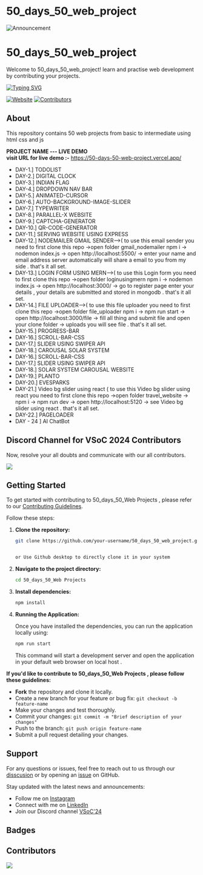 # 50_days_50_web_project



<img src="https://readme-typing-svg.demolab.com?font=Fira+Code&size=24&weight=900&pause=1000&color=0FF26C&random=false&center=false&width=1500&height=100&lines=Announcement:+Contributors,+please+ensure+tasks+are+completed+within+assigned+timeframes+as+per+project+sidebar." alt="Announcement" />

# 50_days_50_web_project

Welcome to 50_days_50_web_project! learn and practise web development by contributing your projects.

<a href="[https://github.com/Dhairyagoth](https://github.com/dhairyagothi)i"><img src="https://readme-typing-svg.demolab.com?font=Fira+Code&pause=1000&color=DEF72C&random=false&center=false &width=1000&lines=Hi%2C+there.+If+you+like+50_days_50_web_project,+give+it+a+Star" alt="Typing SVG" /></a>

[![Website](https://img.shields.io/website?url=https%3A%2F%2F50-days-50-web-project.vercel.app/%2F)](https://50-days-50-web-project.vercel.app/)
[![Contributors](https://img.shields.io/github/contributors/50_days_50_web_project/50_days_50_web_project)](https://github.com/dhairyagothi/50_days_50_web_project)

## About

This repository contains 50 web projects from basic to intermediate using html css and js 

 **PROJECT NAME --- LIVE DEMO**          
**visit URL for live demo :-** https://50-days-50-web-project.vercel.app/  

- DAY-1.] TODOLIST     
- DAY-2.] DIGITAL CLOCK      
- DAY-3.] INDIAN FLAG     
- DAY-4.] DROPDOWN NAV BAR       
- DAY-5.] ANIMATED-CURSOR        
- DAY-6.] AUTO-BACKGROUND-IMAGE-SLIDER          
- DAY-7.] TYPEWRITER          
- DAY-8.] PARALLEL-X WEBSITE          
- DAY-9.] CAPTCHA-GENERATOR                    
- DAY-10.] QR-CODE-GENERATOR       
- DAY-11.] SERVING WEBSITE USING EXPRESS           
- DAY-12.] NODEMAILER GMAIL SENDER-->( to use this email sender you need to first clone this repo ->open folder gmail_nodemailer npm i -> nodemon index.js -> open http://localhost:5500/ -> enter your name and email address server automatically will share a email to you from my side . that's it all set.                       
- DAY-13.] LOGIN FORM USING MERN-->( to use this Login form you need to first clone this repo ->open folder loginusingmern npm i -> nodemon index.js -> open http://localhost:3000/ -> go to register page enter your details , your details are submitted and stored in mongodb . that's it all set.                       
- DAY-14.] FILE UPLOADER-->( to use this file uploader you need to first clone this repo ->open folder file_uploader npm i -> npm run start -> open http://localhost:3000/file -> fill all thing and submit file and open your clone folder -> uploads you will see file . that's it all set.                               
- DAY-15.] PROGRESS-BAR     
- DAY-16.] SCROLL-BAR-CSS 
- DAY-17.] SLIDER USING SWIPER API                                                    
- DAY-18.] CAROUSAL SOLAR SYSTEM                      
- DAY-16.] SCROLL-BAR-CSS               
- DAY-17.] SLIDER USING SWIPER API            
- DAY-18.] SOLAR SYSTEM CAROUSAL WEBSITE                     
- DAY-19.] PLANTO                       
- DAY-20.] EVESPARKS                       
- DAY-21.] Video bg slider using react  ( to use this Video bg slider using react you need to first clone this repo ->open folder travel_website -> npm i -> npm run dev -> open http://localhost:5120 -> see Video bg slider using react . that's it all set.                            
- DAY-22.] PAGELOADER
- DAY - 24 ] AI ChatBot

## Discord Channel for VSoC 2024 Contributors

Now, resolve your all doubts and communicate with our all contributors.

[![](https://img.shields.io/badge/Discord-5865F2.svg?style=for-the-badge&logo=Discord&logoColor=white)](https://discord.com/channels/1234877876382208082/1251770938995773552)

## Getting Started

<!-- ⚠️ new update: Read carefully👉 https://github.com/50_days_50_web_project/discussions/1028 -->

To get started with contributing to 50_days_50_Web Projects , please refer to our [Contributing Guidelines](CONTRIBUTING.md).

Follow these steps:

1. **Clone the repository:** 
   ```bash
   git clone https://github.com/your-username/50_days_50_web_project.git


   or Use Github desktop to directly clone it in your system
   ```

2. **Navigate to the project directory:**
   ```bash
   cd 50_days_50_Web Projects
   ```

3. **Install dependencies:**
   ```bash
   npm install
   ```

4. **Running the Application:**

    Once you have installed the dependencies, you can run the application locally using:

    ```bash
    npm run start
    ```

    This command will start a development server and open the application in your default web browser on local host .

**If you'd like to contribute to 50_days_50_Web Projects , please follow these guidelines:**

- **Fork** the repository and clone it locally.
- Create a new branch for your feature or bug fix: `git checkout -b feature-name`
- Make your changes and test thoroughly.
- Commit your changes: `git commit -m "Brief description of your changes"`
- Push to the branch: `git push origin feature-name`
- Submit a pull request detailing your changes.

## Support

For any questions or issues, feel free to reach out to us through our [disscusion](https://github.com/dhairyagothi/50_days_50_web_project/discussions) or by opening an [issue](https://github.com/dhairyagothi/50_days_50_web_project/issues) on GitHub.

Stay updated with the latest news and announcements:

- Follow me on [Instagram](https://www.instagram.com/dhairyaa__31/)
- Connect with me on [LinkedIn](https://www.linkedin.com/in/dhairya-gothi-65945b288/)
- Join our Discord channel [VSoC'24](1234877876382208082/1251770938995773552)


## Badges




## Contributors

<!--
[![Contributors](https://contributors-img.web.app/image?repo=codeharborhub/codeharborhub)](https://github.com/CodeHarborHub/codeharborhub/graphs/contributors)
-->

<a href="https://github.com/dhairyagothi/50_days_50_web_project/graphs/contributors">
  <img src="https://contrib.rocks/image?repo=dhairyagothi/50_days_50_web_project" />
</a>




         



             
